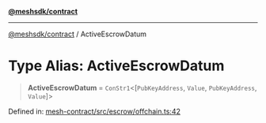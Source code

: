 [**@meshsdk/contract**](../README.md)

***

[@meshsdk/contract](../globals.md) / ActiveEscrowDatum

# Type Alias: ActiveEscrowDatum

> **ActiveEscrowDatum** = `ConStr1`\<\[`PubKeyAddress`, `Value`, `PubKeyAddress`, `Value`\]\>

Defined in: [mesh-contract/src/escrow/offchain.ts:42](https://github.com/MeshJS/mesh/blob/1abde1553cbd7cf2cf4e40197fc0de9e4a7d0f49/packages/mesh-contract/src/escrow/offchain.ts#L42)
